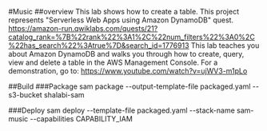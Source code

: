 #Music
##overview
This lab shows how to create a table.
This project represents "Serverless Web Apps using Amazon DynamoDB" quest. https://amazon-run.qwiklabs.com/quests/21?catalog_rank=%7B%22rank%22%3A1%2C%22num_filters%22%3A0%2C%22has_search%22%3Atrue%7D&search_id=1776913
This lab teaches you about Amazon DynamoDB and walks you through how to create, query, view and delete a table in the AWS Management Console. 
For a demonstration, go to: https://www.youtube.com/watch?v=ujWV3-m1pLo 

##Build
###Package
sam package --output-template-file packaged.yaml --s3-bucket shalabi-sam

###Deploy
sam deploy --template-file packaged.yaml --stack-name sam-music --capabilities CAPABILITY_IAM


